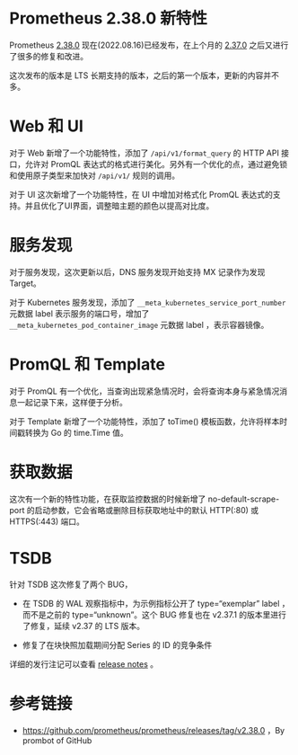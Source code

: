 # Prometheus 2.38.0 新特性


Prometheus [2.38.0](https://github.com/prometheus/prometheus/releases/tag/v2.38.0) 现在(2022.08.16)已经发布，在上个月的 [2.37.0](http://erdong.site/Prometheus/New-Features/New-Features-in-Prometheus-2-37-0.html) 之后又进行了很多的修复和改进。

这次发布的版本是 LTS 长期支持的版本，之后的第一个版本，更新的内容并不多。


# Web 和 UI
对于 Web 新增了一个功能特性，添加了 `/api/v1/format_query` 的 HTTP API 接口，允许对 PromQL 表达式的格式进行美化。另外有一个优化的点，通过避免锁和使用原子类型来加快对 `/api/v1/` 规则的调用。

对于 UI 这次新增了一个功能特性，在 UI 中增加对格式化 PromQL 表达式的支持。并且优化了UI界面，调整暗主题的颜色以提高对比度。

# 服务发现
对于服务发现，这次更新以后，DNS 服务发现开始支持 MX 记录作为发现 Target。

对于 Kubernetes 服务发现，添加了 `__meta_kubernetes_service_port_number` 元数据 label 表示服务的端口号，增加了`__meta_kubernetes_pod_container_image` 元数据 label ，表示容器镜像。
# PromQL 和 Template 

对于 PromQL 有一个优化，当查询出现紧急情况时，会将查询本身与紧急情况消息一起记录下来，这样便于分析。

对于 Template 新增了一个功能特性，添加了 toTime() 模板函数，允许将样本时间戳转换为 Go 的 time.Time 值。

# 获取数据
这次有一个新的特性功能，在获取监控数据的时候新增了 no-default-scrape-port 的启动参数，它会省略或删除目标获取地址中的默认 HTTP(:80) 或 HTTPS(:443) 端口。
# TSDB

针对 TSDB 这次修复了两个 BUG，

 
* 在 TSDB 的 WAL 观察指标中，为示例指标公开了 type=“exemplar” label ，而不是之前的 type=“unknown”。这个 BUG 修复也在 v2.37.1 的版本里进行了修复，延续 v2.37 的 LTS 版本。

* 修复了在块快照加载期间分配 Series 的 ID 的竞争条件 

详细的发行注记可以查看 [release notes](https://github.com/prometheus/prometheus/releases/tag/v2.38.0) 。





# 参考链接

* https://github.com/prometheus/prometheus/releases/tag/v2.38.0 ，By prombot of GitHub